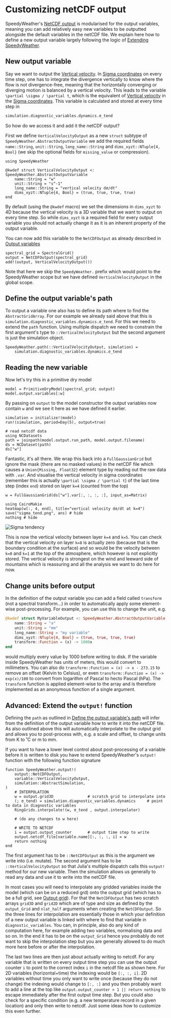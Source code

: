 # Customizing netCDF output

SpeedyWeather's [NetCDF output](@ref) is modularised for the output variables,
meaning you can add relatively easy new variables to be outputted
alongside the default variables in the netCDF file. We explain here
how to define a new output variable largely following the logic
of [Extending SpeedyWeather](@ref).

## New output variable

Say we want to output the [Vertical velocity](@ref). In [Sigma coordinates](@ref)
on every time step, one has to integrate the divergence vertically to
know where the flow is not divergence-free, meaning that the horizontally
converging or diverging motion is balanced by a vertical velocity.
This leads to the variable ``\partial \sigma / \partial t``, which
is the equivalent of [Vertical velocity](@ref) in the [Sigma coordinates](@ref).
This variable is calculated and stored at every time step in 

```julia
simulation.diagnostic_variables.dynamics.σ_tend
```

So how do we access it and add it the netCDF output?

First we define `VerticalVelocityOutput` as a new `struct` subtype of
`SpeedyWeather.AbstractOutputVariable` we add the required fields
`name::String`, `unit::String`, `long_name::String` and
`dims_xyzt::NTuple{4, Bool}` (we skip the optional fields
for `missing_value` or compression).

```@example netcdf_custom
using SpeedyWeather

@kwdef struct VerticalVelocityOutput <: SpeedyWeather.AbstractOutputVariable
    name::String = "w"
    unit::String = "s^-1"
    long_name::String = "vertical velocity dσ/dt"
    dims_xyzt::NTuple{4, Bool} = (true, true, true, true)
end
```

By default (using the `@kwdef` macro) we set the dimensions in `dims_xyzt`
to 4D because the vertical velocity is a 3D variable that we want to output
on every time step. So while `dims_xyzt` is a required field for every output variable
you should not actually change it as it is an inherent property of the output
variable.

You can now add this variable to the `NetCDFOutput` as already described in
[Output variables](@ref)

```@example netcdf_custom
spectral_grid = SpectralGrid()
output = NetCDFOutput(spectral_grid)
add!(output, VerticalVelocityOutput())
```

Note that here we skip the `SpeedyWeather.` prefix which would point to the
SpeedyWeather scope but we have defined `VerticalVelocityOutput` in
the global scope.

## Define the output variable's path

To output a variable one also has to define its path where
to find the `AbstractGridArray`. For our example we already
said above that this is `simulation.diagnostic_variables.dynamics.σ_tend`.
For this we need to extend the `path` function. Using multiple
dispatch we need to constrain the first argument's type to
`::VerticalVelocityOutput` but the second argument is just
the simulation object.

```@example netcdf_custom
SpeedyWeather.path(::VerticalVelocityOutput, simulation) = 
    simulation.diagnostic_variables.dynamics.σ_tend
```

## Reading the new variable

Now let's try this in a primitive dry model

```@example netcdf_custom
model = PrimitiveDryModel(spectral_grid; output)
model.output.variables[:w]
```

By passing on `output` to the model constructor the output variables
now contain `w` and we see it here as we have defined it earlier.

```@example netcdf_custom
simulation = initialize!(model)
run!(simulation, period=Day(5), output=true)

# read netcdf data
using NCDatasets
path = joinpath(model.output.run_path, model.output.filename)
ds = NCDataset(path)
ds["w"]
```

Fantastic, it's all there. We wrap this back into a `FullGaussianGrid`
but ignore the mask (there are no masked values) in the netCDF file
which causes a `Union{Missing, Float32}` element type by reading out
the raw data with `.var`. And visualise the vertical velocity
in sigma coordinates (remember this is actually ``\partial \sigma / \partial t``)
of the last time step (index `end`) stored on layer ``k=4`` (counted from the top)

```@example netcdf_custom
w = FullGaussianGrid(ds["w"].var[:, :, :, :], input_as=Matrix)

using CairoMakie
heatmap(w[:, 4, end], title="vertical velocity dσ/dt at k=4")
save("sigma_tend.png", ans) # hide
nothing # hide
```
![Sigma tendency](sigma_tend.png)

This is now the vertical velocity between layer ``k=4`` and ``k=5``.
You can check that the vertical velocity on layer ``k=8`` is actually
zero (because that is the boundary condition at the surface)
and so would be the velocity between ``k=0`` and ``k=1`` at the top
of the atmosphere, which however is not explicitly stored.
The vertical velocity is strongest on the wind and leeward side of
mountains which is reassuring and all the analysis we want to
do here for now.

## Change units before output

In the definition of the output variable you can add
a field called `transform` (not a spectral transform...)
in order to automatically apply some element-wise
post-processing. For example, you can use this
to change the unit, e.g.

```julia
@kwdef struct MyVariableOutput <: SpeedyWeather.AbstractOutputVariable
    name::String = "a"
    unit::String = "mm"
    long_name::String = "my variable"
    dims_xyzt::NTuple{4, Bool} = (true, true, true, true)
    transform::Function = (x) -> 1000x
end
```

would multiply every value by 1000 before writing to disk.
If the variable inside SpeedyWeather has units of meters, this
would convert to millimeters. You can also do
`transform::Function = (x) -> x - 273.15` to remove
an offset (Kelvin to Celsius), or even
`transform::Function = (x) -> exp(x)/100` to
convert from logarithm of Pascal to hecto Pascal (hPa).
The `transform` function is applied element-wise to the
array and is therefore implemented as an anonymous function
of a single argument.

## Advanced: Extend the `output!` function

Defining the `path` as outlined in [Define the output variable's path](@ref)
will infer from the definition of the output variable how to
write it into the netCDF file. As also outlined above this
will automatically interpolate to the output grid and allows
you to post-process with, e.g. a scale and offset, to change
units from K to ˚C or m to mm.

If you want to have a lower level control about
post-processing of a variable before it is written to disk
you have to extend SpeedyWeather's `output!` function with
the following function signature

```@example netcdf_custom
function SpeedyWeather.output!(
    output::NetCDFOutput,
    variable::VerticalVelocityOutput,
    simulation::AbstractSimulation,
)
    # INTERPOLATION
    w = output.grid3D               # scratch grid to interpolate into
    (; σ_tend) = simulation.diagnostic_variables.dynamics     # point to data in diagnostic variables
    RingGrids.interpolate!(w, σ_tend , output.interpolator)

    # (do any changes to w here)

    # WRITE TO NETCDF
    i = output.output_counter       # output time step to write
    output.netcdf_file[variable.name][:, :, :, i] = w
    return nothing
end
```

The first argument has to be `::NetCDFOutput` as this is
the argument we write into (i.e. mutate). The second argument
has to be `::VerticalVelocityOutput` so that Julia's multiple
dispatch calls this `output!` method for our new variable.
Then the simulation allows us generally to read any data and use
it to write into the netCDF file.

In most cases you will need to interpolate any gridded variables
inside the model (which can be on a reduced grd) onto the output grid
(which has to be a full grid, see [Output grid](@ref)). For that
the `NetCDFOutput` has two scratch arrays `grid3D` and `grid2D`
which are of type and size as defined by the `output_Grid` and
`nlat_half` arguments when creating the `NetCDFOutput`.
So the three lines for interpolation are essentially those in
which your definition of a new output variable is linked
with where to find that variable in `diagnostic_variables`.
You can, in principle, also do any kind of computation here,
for example adding two variables, normalising data and so on.
In the end it has to be on the `output_Grid` hence you
probably do not want to skip the interpolation step but you
are generally allowed to do much more here before or after
the interpolation.

The last two lines are then just about actually writing to
netcdf. For any variable that is written on every output
time step you can use the output counter `i` to point to the
correct index `i` in the netcdf file as shown here.
For 2D variables (horizontal+time) the indexing would be
`[:, :, i]`. 2D variables without time you only want to write
once (because they do not change) the indexing would change to
`[:, :]` and you then probably want to add a line at the top
like `output.output_counter > 1 || return nothing` to escape
immediately after the first output time step. But you could
also check for a specific condition (e.g. a new temperature
record in a given location) and only then write to netcdf.
Just some ideas how to customize this even further.